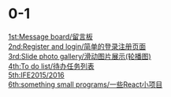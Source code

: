 0-1
====
[1st:Message board/留言板](./1st)<br>
[2nd:Register and login/简单的登录注册页面](./2nd)<br>
[3rd:Slide photo gallery/滑动图片展示(轮播图)](./3rd)<br>
[4th:To do list/待办任务列表](./4th)<br>
[5th:IFE2015/2016](./5th)<br>
[6th:something small programs/一些React小项目](./6th)<br>
